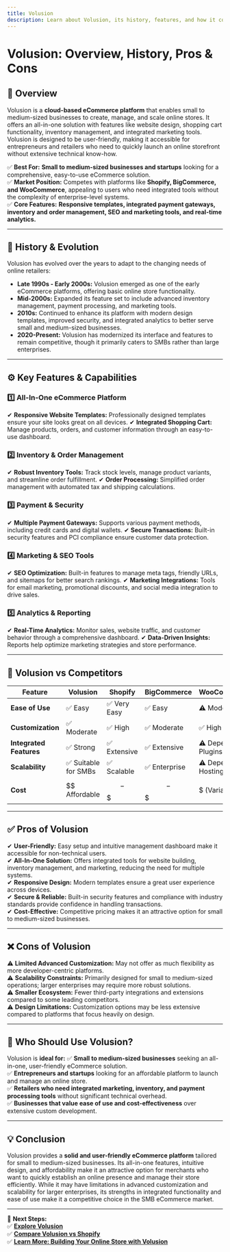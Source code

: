 ```yaml
---
title: Volusion
description: Learn about Volusion, its history, features, and how it compares to other eCommerce platforms.
---
```


# **Volusion: Overview, History, Pros & Cons**

## **📌 Overview**  
Volusion is a **cloud-based eCommerce platform** that enables small to medium-sized businesses to create, manage, and scale online stores. It offers an all-in-one solution with features like website design, shopping cart functionality, inventory management, and integrated marketing tools. Volusion is designed to be user-friendly, making it accessible for entrepreneurs and retailers who need to quickly launch an online storefront without extensive technical know-how.

✅ **Best For:** **Small to medium-sized businesses and startups** looking for a comprehensive, easy-to-use eCommerce solution.  
✅ **Market Position:** Competes with platforms like **Shopify, BigCommerce, and WooCommerce**, appealing to users who need integrated tools without the complexity of enterprise-level systems.  
✅ **Core Features:** **Responsive templates, integrated payment gateways, inventory and order management, SEO and marketing tools, and real-time analytics.**

---

## **📜 History & Evolution**  
Volusion has evolved over the years to adapt to the changing needs of online retailers:

- **Late 1990s - Early 2000s:** Volusion emerged as one of the early eCommerce platforms, offering basic online store functionality.
- **Mid-2000s:** Expanded its feature set to include advanced inventory management, payment processing, and marketing tools.
- **2010s:** Continued to enhance its platform with modern design templates, improved security, and integrated analytics to better serve small and medium-sized businesses.
- **2020-Present:** Volusion has modernized its interface and features to remain competitive, though it primarily caters to SMBs rather than large enterprises.

---

## **⚙️ Key Features & Capabilities**

### **1️⃣ All-In-One eCommerce Platform**
✔ **Responsive Website Templates:** Professionally designed templates ensure your site looks great on all devices.
✔ **Integrated Shopping Cart:** Manage products, orders, and customer information through an easy-to-use dashboard.

### **2️⃣ Inventory & Order Management**
✔ **Robust Inventory Tools:** Track stock levels, manage product variants, and streamline order fulfillment.
✔ **Order Processing:** Simplified order management with automated tax and shipping calculations.

### **3️⃣ Payment & Security**
✔ **Multiple Payment Gateways:** Supports various payment methods, including credit cards and digital wallets.
✔ **Secure Transactions:** Built-in security features and PCI compliance ensure customer data protection.

### **4️⃣ Marketing & SEO Tools**
✔ **SEO Optimization:** Built-in features to manage meta tags, friendly URLs, and sitemaps for better search rankings.
✔ **Marketing Integrations:** Tools for email marketing, promotional discounts, and social media integration to drive sales.

### **5️⃣ Analytics & Reporting**
✔ **Real-Time Analytics:** Monitor sales, website traffic, and customer behavior through a comprehensive dashboard.
✔ **Data-Driven Insights:** Reports help optimize marketing strategies and store performance.

---

## **🔄 Volusion vs Competitors**

| Feature                   | Volusion         | Shopify           | BigCommerce       | WooCommerce       |
|---------------------------|------------------|-------------------|-------------------|-------------------|
| **Ease of Use**           | ✅ Easy          | ✅ Very Easy      | ✅ Easy           | ⚠ Moderate       |
| **Customization**         | ✅ Moderate      | ✅ High           | ✅ Moderate       | ✅ High           |
| **Integrated Features**   | ✅ Strong        | ✅ Extensive      | ✅ Extensive      | ⚠ Depends on Plugins |
| **Scalability**           | ✅ Suitable for SMBs | ✅ Scalable   | ✅ Enterprise     | ⚠ Depends on Hosting |
| **Cost**                  | $$ Affordable    | $$-$$$           | $$-$$$           | $ (Variable)      |

---

## **✅ Pros of Volusion**
✔ **User-Friendly:** Easy setup and intuitive management dashboard make it accessible for non-technical users.  
✔ **All-In-One Solution:** Offers integrated tools for website building, inventory management, and marketing, reducing the need for multiple systems.  
✔ **Responsive Design:** Modern templates ensure a great user experience across devices.  
✔ **Secure & Reliable:** Built-in security features and compliance with industry standards provide confidence in handling transactions.  
✔ **Cost-Effective:** Competitive pricing makes it an attractive option for small to medium-sized businesses.

---

## **❌ Cons of Volusion**
⚠ **Limited Advanced Customization:** May not offer as much flexibility as more developer-centric platforms.  
⚠ **Scalability Constraints:** Primarily designed for small to medium-sized operations; larger enterprises may require more robust solutions.  
⚠ **Smaller Ecosystem:** Fewer third-party integrations and extensions compared to some leading competitors.  
⚠ **Design Limitations:** Customization options may be less extensive compared to platforms that focus heavily on design.

---

## **🎯 Who Should Use Volusion?**
Volusion is **ideal for:**
✅ **Small to medium-sized businesses** seeking an all-in-one, user-friendly eCommerce solution.  
✅ **Entrepreneurs and startups** looking for an affordable platform to launch and manage an online store.  
✅ **Retailers who need integrated marketing, inventory, and payment processing tools** without significant technical overhead.  
✅ **Businesses that value ease of use and cost-effectiveness** over extensive custom development.

---

## **💡 Conclusion**
Volusion provides a **solid and user-friendly eCommerce platform** tailored for small to medium-sized businesses. Its all-in-one features, intuitive design, and affordability make it an attractive option for merchants who want to quickly establish an online presence and manage their store efficiently. While it may have limitations in advanced customization and scalability for larger enterprises, its strengths in integrated functionality and ease of use make it a competitive choice in the SMB eCommerce market.

---

🚀 **Next Steps:**  
✅ **[Explore Volusion](https://www.volusion.com/)**  
✅ **[Compare Volusion vs Shopify](#)**  
✅ **[Learn More: Building Your Online Store with Volusion](#)**
